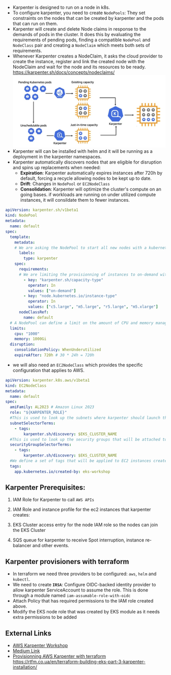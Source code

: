- Karpenter is designed to run on a node in k8s.
- To configure karpenter, you need to create `NodePools`: They set constraints on the nodes that can be created by karpenter and the pods that can run on them.
- Karpenter will create and delete Node claims in response to the demands of pods in the cluster. It does this by evaluating the requirements of pending pods, finding a compatible `NodePool` and `NodeClass` pair and creating a `NodeClaim` which meets both sets of requirements.
- Whenever Karpenter creates a NodeClaim, it asks the cloud provider to create the instance, register and link the created node with the NodeClaim and wait for the node and its resources to be ready.
  https://karpenter.sh/docs/concepts/nodeclaims/
  ![Karpenter](./../assets/Kubernetes/karpenter/karpenter.png)
- Karpenter will can be installed with helm and it will be running as a deployment in the karpenter namespaces.
- Karpenter automatically discovers nodes that are eligible for disruption and spins up replacements when needed:
  - **Expiration**: Karpenter automatically expires instances after 720h by default, forcing a recycle allowing nodes to be kept up to date.
  - **Drift**: Changes in `NodePool` or `EC2NodeClass`
  - **Consolidation**: Karpenter will optimize the cluster's compute on an going bases. if workloads are running on under utilized compute instances, it will consildate them to fewer instances.

```YAML
apiVersion: karpenter.sh/v1beta1
kind: NodePool
metadata:
  name: default
spec:
  template:
    metadata:
    # We are asking the NodePool to start all new nodes with a kubernetes label type: karpenter
      labels:
        type: karpenter
    spec:
      requirements:
      # We are limiting the provisionning of instances to on-demand with specific types
        - key: "karpenter.sh/capacity-type"
          operator: In
          values: ["on-demand"]
        - key: "node.kubernetes.io/instance-type"
          operator: In
          values: ["c5.large", "m5.large", "r5.large", "m5.xlarge"]
      nodeClassRef:
        name: default
  # A NodePool can define a limit on the amount of CPU and memory managed by it. if limit reached, karpenter will no longer provision additional capacity associated with that nodepool.
  limits:
    cpu: "1000"
    memory: 1000Gi
  disruption:
    consolidationPolicy: WhenUnderutilized
    expireAfter: 720h # 30 * 24h = 720h

```

- we will also need an `EC2NodeClass` which provides the specific configuration that applies to AWS.

```YAML
apiVersion: karpenter.k8s.aws/v1beta1
kind: EC2NodeClass
metadata:
  name: default
spec:
  amiFamily: AL2023 # Amazon Linux 2023
  role: "${KARPENTER_ROLE}"
  #This is used to look up the subnets where karpenter should launch the EC2.
  subnetSelectorTerms:
    - tags:
        karpenter.sh/discovery: $EKS_CLUSTER_NAME
  #This is used to look up the security groups that will be attached to the EC2.
  securityGroupSelectorTerms:
    - tags:
        karpenter.sh/discovery: $EKS_CLUSTER_NAME
  #We define a set of tags that will be applied to EC2 instances created which enables accounting and governance.
  tags:
    app.kubernetes.io/created-by: eks-workshop

```

## Karpenter Prerequisites:

1. IAM Role for Karpenter to call `AWS APIs`
2. IAM Role and instance profile for the ec2 instances that karpenter creates:

3. EKS Cluster access entry for the node IAM role so the nodes can join the EKS Cluster
4. SQS queue for karpenter to receive Spot interruption, instance re-balancer and other events.

## Karpenter provisioners with terraform

- In terraform we need three providers to be configured: `aws`, `helm` and `kubectl`.
- We need to create **`IRSA`**: Configure OIDC-backed identity provider to allow karpenter ServiceAccount to assume the role. This is done through a module named `iam-assumable-role-with-oidc`
- Attach Policy that has required permissions to the IAM role created above.
- Modify the EKS node role that was created by EKS module as it needs extra permissions to be added

## External Links

- [AWS Karpenter Workshop](https://catalog.workshops.aws/karpenter/en-US/install-karpenter)
- [Medium Link](https://itnext.io/terraform-building-eks-part-3-karpenter-installation-124b4ced729f)
- [Provisionning AWS Karpenter with terraform](https://medium.com/@ahil.matheww/provisioning-aws-karpenter-provisioners-with-terraform-1cade400c104)
  https://rtfm.co.ua/en/terraform-building-eks-part-3-karpenter-installation/
